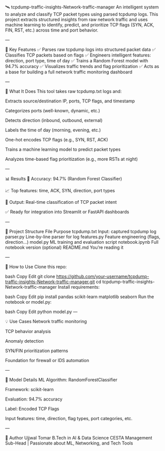 🛰️ tcpdump-traffic-insights-Network-traffic-manager
An intelligent system to analyze and classify TCP packet types using parsed tcpdump logs. This project extracts structured insights from raw network traffic and uses machine learning to identify, predict, and prioritize TCP flags (SYN, ACK, FIN, RST, etc.) across time and port behavior.

—

📌 Key Features
✅ Parses raw tcpdump logs into structured packet data
✅ Classifies TCP packets based on flags
✅ Engineers intelligent features: direction, port type, time of day
✅ Trains a Random Forest model with 94.7% accuracy
✅ Visualizes traffic trends and flag prioritization
✅ Acts as a base for building a full network traffic monitoring dashboard

—

🧠 What It Does
This tool takes raw tcpdump.txt logs and:

Extracts source/destination IP, ports, TCP flags, and timestamp

Categorizes ports (well-known, dynamic, etc.)

Detects direction (inbound, outbound, external)

Labels the time of day (morning, evening, etc.)

One-hot encodes TCP flags (e.g., SYN, RST, ACK)

Trains a machine learning model to predict packet types

Analyzes time-based flag prioritization (e.g., more RSTs at night)

—

📊 Results
🎯 Accuracy: 94.7% (Random Forest Classifier)

📈 Top features: time, ACK, SYN, direction, port types

🧠 Output: Real-time classification of TCP packet intent

✅ Ready for integration into Streamlit or FastAPI dashboards

—

📁 Project Structure
File	Purpose
tcpdump.txt	Input: captured tcpdump log
parser.py	Line-by-line parser for log
features.py	Feature engineering (flags, direction…)
model.py	ML training and evaluation script
notebook.ipynb	Full notebook version (optional)
README.md	You’re reading it

—

🚀 How to Use
Clone this repo:

bash
Copy
Edit
git clone https://github.com/your-username/tcpdump-traffic-insights-Network-traffic-manager.git
cd tcpdump-traffic-insights-Network-traffic-manager
Install requirements:

bash
Copy
Edit
pip install pandas scikit-learn matplotlib seaborn
Run the notebook or model.py:

bash
Copy
Edit
python model.py
—

💡 Use Cases
Network traffic monitoring

TCP behavior analysis

Anomaly detection

SYN/FIN prioritization patterns

Foundation for firewall or IDS automation

—

🧾 Model Details
ML Algorithm: RandomForestClassifier

Framework: scikit-learn

Evaluation: 94.7% accuracy

Label: Encoded TCP Flags

Input features: time, direction, flag types, port categories, etc.

—

👤 Author
Ujjwal Tomar
B.Tech in AI & Data Science
CESTA Management Sub-Head | Passionate about ML, Networking, and Tech Tools
